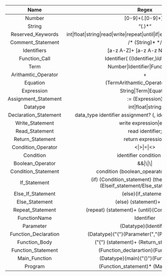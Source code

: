 |         Name          |                            Regex                             |
| :-------------------: | :----------------------------------------------------------: |
|        Number         |                      [0-9]+(\.[0-9]+)?                       |
|        String         |                            “(.)*“                            |
|   Reserved_Keywords   | int\|float\|string\|read\|write\|repeat\|until\|if\|elseif\|else\|then\|return\|endl |
|   Comment_Statement   |                      /\* (String)* \*/                       |
|      Identifiers      |                 [a-z A-Z]+ [a-z A-z Number]*                 |
|     Function_Call     |         Identifier\( ((Identifier,)*Identifier)*) \)         |
|         Term          |              Number\|Identifier\|Function_Call               |
|  Arithamtic_Operator  |                              +                               |
|       Equation        |               (TermArithamtic_Operator)+ Term                |
|      Expression       |                    String\|Term\|Equation                    |
| Assignment_Statement  |                       := (Expression)                        |
|       Datatype        |                      int\|float\|string                      |
| Declaration_Statement | data_type identifier assignment? (, identifier assignment?)\*; |
|    Write_Statement    |                   write expression\|endl;                    |
|    Read_Statement     |                       read identifier;                       |
|   Return_Statement    |                      return expression;                      |
|  Condition_Operator   |                         <\|>\|=\|<>                          |
|       Condition       |                  identifier condition term                   |
|   Boolean_Operator    |                          &&\|\\\|\\\|                          |
|  Condition_Statement  |          condition (boolean_opearator condition)\*           |
|     If_Statement      | (if) (Condition_statement) (then) (statement)+ (Elseif_statement/Else_statement/end) |
|   Else_If_Statement   |                     (else)(if_statement)                     |
|    Else_Statement     |                  (else) (statement)+ (end)                   |
|   Repeat_Statement    |      (repeat) (statement)+ (until)(Condition_statement)      |
|     FunctionName      |                          Identifier                          |
|       Parameter       |                    (Datatype)(Identifier)                    |
| Function_Declaration  |       (Datatype)("(")(Parameter(","(Parameter))?)(")")       |
|     Function_Body     |         ("{") (statement)+ (Return_statement) ("}")          |
|  Function_Statement   |            (Function_declarartion)(Function_body)            |
|     Main_Function     |            (Datatype)(main)("()")(Function_body)             |
|        Program        |            (Function_statement)* (Main_Function)             |
